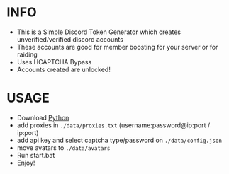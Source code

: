 # INFO
- This is a Simple Discord Token Generator which creates unverified/verified discord accounts 
- These accounts are good for member boosting for your server or for raiding
- Uses HCAPTCHA Bypass
- Accounts created are unlocked!

# USAGE
- Download [Python](https://www.python.org/ftp/python/3.9.13/python-3.9.13-amd64.exe)
- add proxies in ``./data/proxies.txt`` (username:password@ip:port / ip:port)
- add api key and select captcha type/password on ``./data/config.json``
- move avatars to ``./data/avatars``
- Run start.bat
- Enjoy!
